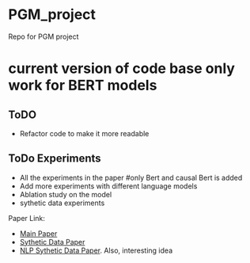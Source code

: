 # PGM_project
Repo for PGM project

# current version of code base only work for BERT models 
## ToDO
- Refactor code to make it more readable

## ToDo Experiments
- All the experiments in the paper #only Bert and causal Bert is added
- Add more experiments with different language models
- Ablation study on the model
- sythetic data experiments

Paper Link: 
- [Main Paper](http://proceedings.mlr.press/v124/veitch20a/veitch20a.pdf)
- [Sythetic Data Paper](https://github.com/QuantLet/DataGenerationForCausalInference)
- [NLP Sythetic Data Paper](https://arxiv.org/pdf/2102.05638.pdf). Also, interesting idea